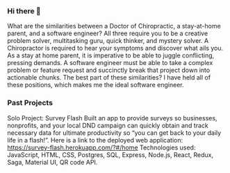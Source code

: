 ### Hi there 👋

What are the similarities between a Doctor of Chiropractic, a stay-at-home parent, and a software engineer? All three require you to be a creative problem solver, multitasking guru, quick thinker, and mystery solver. A Chiropractor is required to hear your symptoms and discover what ails you. As a stay at home parent, it is imperative to be able to juggle conflicting, pressing demands. A software engineer must be able to take a complex problem or feature request and succinctly break that project down into actionable chunks. The best part of these similarities? I have held all of these positions, which makes me the ideal software engineer.

### Past Projects

Solo Project: Survey Flash
Built an app to provide surveys so businesses, nonprofits, and your local DND campaign can quickly obtain and track necessary data for ultimate productivity so “you can get back to your daily life in a flash!”. 
Here is a link to the deployed web application: https://survey-flash.herokuapp.com/?#/home
Technologies used: JavaScript, HTML, CSS, Postgres, SQL, Express, Node.js, React, Redux, Saga, Material UI, QR code API.


<!--
**isaacbrist/isaacbrist** is a ✨ _special_ ✨ repository because its `README.md` (this file) appears on your GitHub profile.

Here are some ideas to get you started:

- 🔭 I’m currently working on ...
- 🌱 I’m currently learning ...
- 👯 I’m looking to collaborate on ...
- 🤔 I’m looking for help with ...
- 💬 Ask me about ...
- 📫 How to reach me: ...
- 😄 Pronouns: ...
- ⚡ Fun fact: ...
-->
